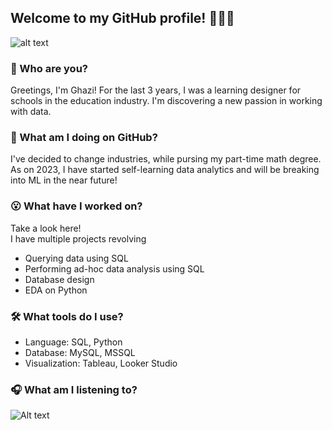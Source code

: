 ## Welcome to my GitHub profile! 🙋🏽‍♂️
![alt text](https://github.com/ghazi-hishamuddin/ghazi-hishamuddin/assets/142828521/fdc54748-068a-47a7-92d1-afae9ea455ba)
</br>
### 👋 Who are you? </br>
Greetings, I'm Ghazi! For the last 3 years, I was a learning designer for schools in the education industry. I'm discovering a new passion in working with data.
</br>
### 🤔 What am I doing on GitHub? </br>
I've decided to change industries, while pursing my part-time math degree.  As on 2023, I have started self-learning data analytics and will be breaking into ML in the near future!
</br>
### 😮 What have I worked on? </br>
Take a look here! <!-- add link here --> </br>
I have multiple projects revolving
+ Querying data using SQL
+ Performing ad-hoc data analysis using SQL
+ Database design
+ EDA on Python

### 🛠️ What tools do I use?
+ Language: SQL, Python
+ Database: MySQL, MSSQL
+ Visualization: Tableau, Looker Studio

### 🎧 What am I listening to?
![Alt text](https://spotify-recently-played-readme.vercel.app/api?user=ghazishm&count=1)
  

